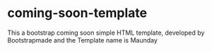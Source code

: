 # coming-soon-template
This a bootstrap coming soon simple HTML template, developed by Bootstrapmade and the Template name is Maunday
